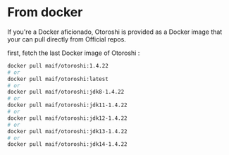 # From docker

If you're a Docker aficionado, Otoroshi is provided as a Docker image that your can pull directly from Official repos.

first, fetch the last Docker image of Otoroshi :

```sh
docker pull maif/otoroshi:1.4.22
# or 
docker pull maif/otoroshi:latest
# or 
docker pull maif/otoroshi:jdk8-1.4.22
# or 
docker pull maif/otoroshi:jdk11-1.4.22
# or 
docker pull maif/otoroshi:jdk12-1.4.22
# or 
docker pull maif/otoroshi:jdk13-1.4.22
# or 
docker pull maif/otoroshi:jdk14-1.4.22
```